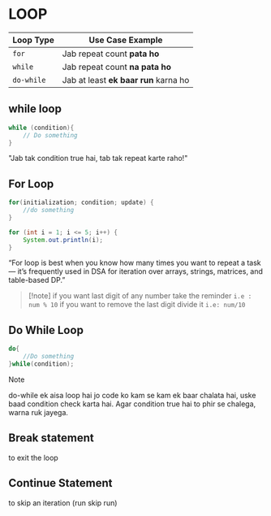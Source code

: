 # LOOP
| Loop Type  | Use Case Example                      |
| ---------- | ------------------------------------- |
| `for`      | Jab repeat count **pata ho**          |
| `while`    | Jab repeat count **na pata ho**       |
| `do-while` | Jab at least **ek baar run** karna ho |


##  while loop

```java
while (condition){
    // Do something
}

```
"Jab tak condition true hai, tab tak repeat karte raho!"



## For Loop

```java
for(initialization; condition; update) {
    //do something
}
```
```java
for (int i = 1; i <= 5; i++) {
    System.out.println(i);
}
```

“For loop is best when you know how many times you want to repeat a task — it’s frequently used in DSA for iteration over arrays, strings, matrices, and table-based DP.”




>   [!note]
if you want last digit of any number take the reminder `i.e : num % 10`
 if you want to remove the last digit divide it
`i.e: num/10`

## Do While Loop

```java
do{
    //Do something
}while(condition);
```
> [!note]
do-while ek aisa loop hai jo code ko kam se kam ek baar chalata hai, uske baad condition check karta hai. Agar condition true hai to phir se chalega, warna ruk jayega.


## Break statement
to exit the loop

## Continue Statement
to skip an iteration  (run skip run)